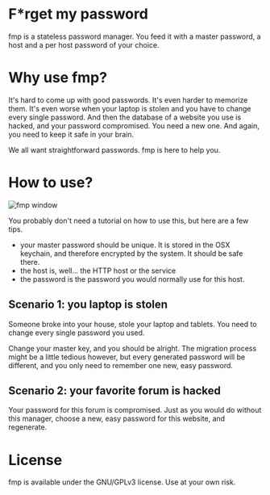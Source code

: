 # F*rget my password

fmp is a stateless password manager.
You feed it with a master password, a host and a per host password of your choice.

# Why use fmp?

It's hard to come up with good passwords. It's even harder to memorize them.
It's even worse when your laptop is stolen and you have to change every single password.
And then the database of a website you use is hacked, and your password compromised.
You need a new one. And again, you need to keep it safe in your brain.

We all want straightforward passwords. fmp is here to help you.

# How to use?

![fmp window](https://raw.github.com/aspyct/fmp/master/fmp.png)

You probably don't need a tutorial on how to use this, but here are a few tips.

- your master password should be unique. It is stored in the OSX keychain, and therefore encrypted by the system. It should be safe there.
- the host is, well... the HTTP host or the service
- the password is the password you would normally use for this host.

## Scenario 1: you laptop is stolen

Someone broke into your house, stole your laptop and tablets. You need to change every single password you used.

Change your master key, and you should be alright. The migration process might be a little tedious however, but every generated password will be different, and you only need to remember one new, easy password.

## Scenario 2: your favorite forum is hacked

Your password for this forum is compromised. Just as you would do without this manager, choose a new, easy password for this website, and regenerate.

# License

fmp is available under the GNU/GPLv3 license. Use at your own risk.
